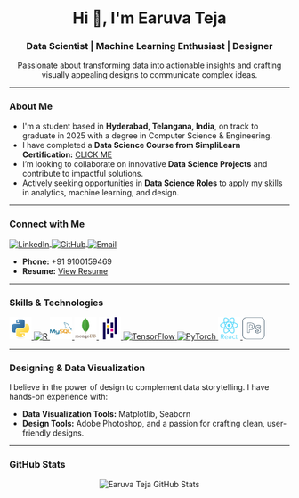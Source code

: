 <h1 align="center">Hi 👋, I'm Earuva Teja</h1>
<h3 align="center">Data Scientist | Machine Learning Enthusiast | Designer</h3>

<p align="center">
  Passionate about transforming data into actionable insights and crafting visually appealing designs to communicate complex ideas.
</p>

---

### About Me
- I'm a student based in **Hyderabad, Telangana, India**, on track to graduate in 2025 with a degree in Computer Science & Engineering.
- I have completed a **Data Science Course from SimpliLearn**  
  **Certification:** [CLICK ME](https://www.linkedin.com/feed/update/urn:li:activity:7303797244468596736/)
- I’m looking to collaborate on innovative **Data Science Projects** and contribute to impactful solutions.
- Actively seeking opportunities in **Data Science Roles** to apply my skills in analytics, machine learning, and design.

---

### Connect with Me
<p align="left">
  <a href="https://linkedin.com/in/earuva-teja-5b5146298/" target="_blank">
    <img align="center" src="https://raw.githubusercontent.com/rahuldkjain/github-profile-readme-generator/master/src/images/icons/Social/linked-in-alt.svg" alt="LinkedIn" height="30" width="40" />
  </a>
  <a href="https://github.com/EaruvaTeja" target="_blank">
    <img align="center" src="https://raw.githubusercontent.com/rahuldkjain/github-profile-readme-generator/master/src/images/icons/Social/github.svg" alt="GitHub" height="30" width="40" />
  </a>
  <a href="mailto:earuvateja@gmail.com" target="_blank">
    <img align="center" src="https://raw.githubusercontent.com/rahuldkjain/github-profile-readme-generator/master/src/images/icons/Social/gmail.svg](https://www.svgrepo.com/show/303161/gmail-icon-logo.svg" alt="Email" height="30" width="40" />
  </a>
</p>

- **Phone:** +91 9100159469  
- **Resume:** [View Resume](https://earuva-teja-resume.tiiny.site/)

---

### Skills & Technologies
<p align="left">
  <a href="https://www.python.org" target="_blank" rel="noreferrer">
    <img src="https://raw.githubusercontent.com/devicons/devicon/master/icons/python/python-original.svg" alt="Python" width="40" height="40"/>
  </a>
  <a href="https://www.r-project.org/" target="_blank" rel="noreferrer">
    <img src="https://upload.wikimedia.org/wikipedia/commons/1/1b/R_logo.svg" alt="R" width="40" height="40"/>
  </a>
  <a href="https://www.mysql.com/" target="_blank" rel="noreferrer">
    <img src="https://raw.githubusercontent.com/devicons/devicon/master/icons/mysql/mysql-original-wordmark.svg" alt="MySQL" width="40" height="40"/>
  </a>
  <a href="https://www.mongodb.com/" target="_blank" rel="noreferrer">
    <img src="https://raw.githubusercontent.com/devicons/devicon/master/icons/mongodb/mongodb-original-wordmark.svg" alt="MongoDB" width="40" height="40"/>
  </a>
  <a href="https://pandas.pydata.org/" target="_blank" rel="noreferrer">
    <img src="https://raw.githubusercontent.com/devicons/devicon/2ae2a900d2f041da66e950e4d48052658d850630/icons/pandas/pandas-original.svg" alt="pandas" width="40" height="40"/>
  </a>
  <a href="https://www.tensorflow.org" target="_blank" rel="noreferrer">
    <img src="https://www.vectorlogo.zone/logos/tensorflow/tensorflow-icon.svg" alt="TensorFlow" width="40" height="40"/>
  </a>
  <a href="https://pytorch.org/" target="_blank" rel="noreferrer">
    <img src="https://www.vectorlogo.zone/logos/pytorch/pytorch-icon.svg" alt="PyTorch" width="40" height="40"/>
  </a>
  <a href="https://reactjs.org/" target="_blank" rel="noreferrer">
    <img src="https://raw.githubusercontent.com/devicons/devicon/master/icons/react/react-original-wordmark.svg" alt="React" width="40" height="40"/>
  </a>
  <a href="https://www.adobe.com/products/photoshop.html" target="_blank" rel="noreferrer">
    <img src="https://raw.githubusercontent.com/devicons/devicon/master/icons/photoshop/photoshop-line.svg" alt="Photoshop" width="40" height="40"/>
  </a>
</p>

---

### Designing & Data Visualization
I believe in the power of design to complement data storytelling. I have hands-on experience with:
- **Data Visualization Tools:** Matplotlib, Seaborn
- **Design Tools:** Adobe Photoshop, and a passion for crafting clean, user-friendly designs.

---

### GitHub Stats
<p align="center">
  <img src="https://github-readme-stats.vercel.app/api?username=EaruvaTeja&show_icons=true&theme=radical" alt="Earuva Teja GitHub Stats" />
</p>
